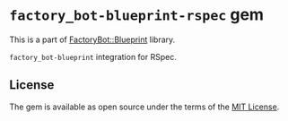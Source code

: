 # `factory_bot-blueprint-rspec` gem

This is a part of [FactoryBot::Blueprint](https://github.com/yubrot/factory_bot-blueprint) library.

`factory_bot-blueprint` integration for RSpec.

## License

The gem is available as open source under the terms of the [MIT License](https://opensource.org/licenses/MIT).
